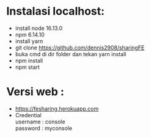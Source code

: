 # Instalasi localhost: </br>

- install node 16.13.0</br>
- npm 6.14.10</br>
- install yarn </br>
- git clone https://github.com/dennis2908/sharingFE </br>
- buka cmd di dir folder dan tekan yarn install </br>
- npm install </br>
- npm start </br>

# Versi web : </br>

- https://fesharing.herokuapp.com </br>
- Credential  </br>
  username : console </br>
  password : myconsole </br>